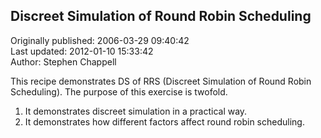 ## Discreet Simulation of Round Robin Scheduling  
Originally published: 2006-03-29 09:40:42  
Last updated: 2012-01-10 15:33:42  
Author: Stephen Chappell  
  
This recipe demonstrates DS of RRS
(Discreet Simulation of Round Robin Scheduling).
The purpose of this exercise is twofold.
1. It demonstrates discreet simulation in a practical way.
2. It demonstrates how different factors affect round robin scheduling.